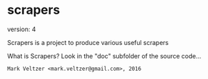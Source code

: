 scrapers
========

version: 4

Scrapers is a project to produce various useful scrapers

What is Scrapers?
Look in the "doc" subfolder of the source code...

	Mark Veltzer <mark.veltzer@gmail.com>, 2016
